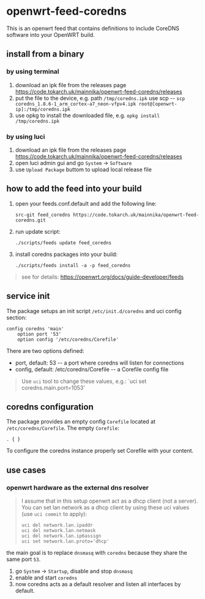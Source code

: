 # openwrt-feed-coredns

This is an openwrt feed that contains definitions to include CoreDNS software into your OpenWRT build.

## install from a binary

### by using terminal
1. download an ipk file from the releases page https://code.tokarch.uk/mainnika/openwrt-feed-coredns/releases
2. put the file to the device, e.g. path `/tmp/coredns.ipk` use scp -- `scp coredns_1.8.6-1_arm_cortex-a7_neon-vfpv4.ipk root@[openwrt-ip]:/tmp/coredns.ipk`
2. use opkg to install the downloaded file, e.g. `opkg install /tmp/coredns.ipk`

### by using luci
1. download an ipk file from the releases page https://code.tokarch.uk/mainnika/openwrt-feed-coredns/releases
2. open luci admin gui and go `System` → `Software`
3. use `Upload Package` buttom to upload local release file 

## how to add the feed into your build

1. open your feeds.conf.default and add the following line:

   `src-git feed_coredns https://code.tokarch.uk/mainnika/openwrt-feed-coredns.git`

2. run update script:

   `./scripts/feeds update feed_coredns`

3. install coredns packages into your build:

   `./scripts/feeds install -a -p feed_coredns`

> see for details: https://openwrt.org/docs/guide-developer/feeds

## service init

The package setups an init script `/etc/init.d/coredns` and uci config section:

```
config coredns 'main'
	option port '53'
	option config '/etc/coredns/Corefile'
```

There are two options defined:
- port, default: 53 -- a port where coredns will listen for connections
- config, default: /etc/coredns/Corefile -- a Corefile config file

> Use `uci` tool to change these values, e.g.: `uci set coredns.main.port=1053'

## coredns configuration

The package provides an empty config `Corefile` located at `/etc/coredns/Corefile`.
The empty `Corefile`:

```
. { }
```

To configure the coredns instance properly set Corefile with your content.

## use cases

### openwrt hardware as the external dns resolver

> I assume that in this setup openwrt act as a dhcp client (not a server).
> You can set lan network as a dhcp client by using these uci values (use `uci commit` to apply):
> ```
> uci del network.lan.ipaddr
> uci del network.lan.netmask
> uci del network.lan.ip6assign
> uci set network.lan.proto='dhcp'
> ```

the main goal is to replace `dnsmasq` with `coredns` because they share the same port `53`.

1. go `System` → `Startup`, disable and stop `dnsmasq`
2. enable and start `coredns`
3. now coredns acts as a default resolver and listen all interfaces by default.
